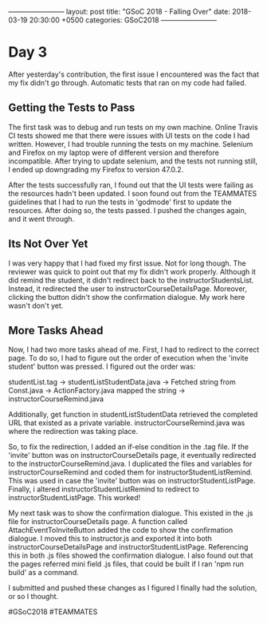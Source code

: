  ————————
layout: post
title: "GSoC 2018 - Falling Over"
date: 2018-03-19 20:30:00 +0500
categories: GSoC2018
————————

# Day 3
After yesterday's contribution, the first issue I encountered was the fact that my fix didn't go through. Automatic tests that ran on my code had failed.

## Getting the Tests to Pass
The first task was to debug and run tests on my own machine. Online Travis CI tests showed me that there were issues with UI tests on the code I had written. However, I had trouble running the tests on my machine. Selenium and Firefox on my laptop were of different version and therefore incompatible. After trying to update selenium, and the tests not running still, I ended up downgrading my Firefox to version 47.0.2.

After the tests successfully ran, I found out that the UI tests were failing as the resources hadn't been updated. I soon found out from the TEAMMATES guidelines that I had to run the tests in 'godmode' first to update the resources. After doing so, the tests passed. I pushed the changes again, and it went through.

## Its Not Over Yet
I was very happy that I had fixed my first issue. Not for long though. The reviewer was quick to point out that my fix didn't work properly. Although it did remind the student, it didn't redirect back to the instructorStudentsList. Instead, it redirected the user to instructorCourseDetailsPage. Moreover, clicking the button didn't show the confirmation dialogue. My work here wasn't don't yet.

## More Tasks Ahead
Now, I had two more tasks ahead of me. First, I had to redirect to the correct page. To do so, I had to figure out the order of execution when the 'invite student' button was pressed. I figured out the order was:

studentList.tag -> studentListStudentData.java -> Fetched string from Const.java -> ActionFactory.java mapped the string -> instructorCourseRemind.java

Additionally, get function in studentListStudentData retrieved the completed URL that existed as a private variable. instructorCourseRemind.java was where the redirection was taking place.

So, to fix the redirection, I added an if-else condition in the .tag file. If the 'invite' button was on instructorCourseDetails page, it eventually redirected to the instructorCourseRemind.java. I duplicated the files and variables for instructorCourseRemind and coded them for instructorStudentListRemind. This was used in case the 'invite' button was on instructorStudentListPage. Finally, i altered instructorStudentListRemind to redirect to instructorStudentListPage. This worked!

My next task was to show the confirmation dialogue. This existed in the .js file for instructorCourseDetails page. A function called AttachEventToInviteButton added the code to show the confirmation dialogue. I moved this to instructor.js and exported it into both instructorCourseDetailsPage and instructorStudentListPage. Referencing this in both .js files showed the confirmation dialogue. I also found out that the pages referred mini field .js files, that could be built if I ran 'npm run build' as a command. 

I submitted and pushed these changes as I figured I finally had the solution, or so I thought.

#GSoC2018 #TEAMMATES